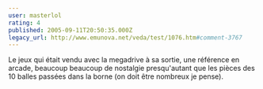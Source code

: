 ```yaml
---
user: masterlol
rating: 4
published: 2005-09-11T20:50:35.000Z
legacy_url: http://www.emunova.net/veda/test/1076.htm#comment-3767
---
```

Le jeux qui était vendu avec la megadrive à sa sortie, une référence en arcade, beaucoup beaucoup de nostalgie presqu'autant que les pièces des 10 balles passées dans la borne (on doit être nombreux je pense).